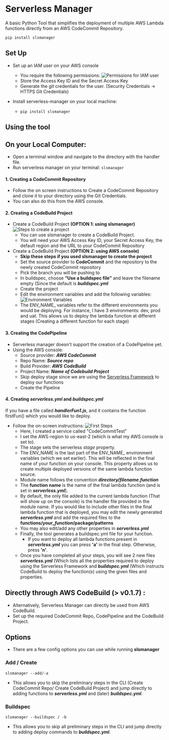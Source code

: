 # Serverless Manager

A basic Python Tool that simplifies the deployment of multiple AWS Lambda functions directly from an AWS CodeCommit Repository.

    pip install slsmanager

## Set Up

 - Set up an IAM user on your AWS console 
	 - You require the following permissions:
	  ![Permissions for IAM user](/assets/permissions.png)
	 - Store the Access Key ID and the Secret Access Key
	 - Generate the git credentials for the user. (Security Credentials -> HTTPS Git Credentials)

- Install serverless-manager on your local machine:
	- `pip install slsmanager`

## Using the tool

## On your Local Computer:
 - Open a terminal window and navigate to the directory with the handler file. 
 - Run serverless manager on your terminal:
	  `slsmanager`
  
#### 1. Creating a CodeCommit Repository
- Follow the on screen instructions to Create a CodeCommit Repository and clone it to your directory using the Git Credentials.
- You can also do this from the AWS console.

#### 2. Creating a CodeBuild Project
 - Create a CodeBuild Project **(OPTION 1: using slsmanager)**
 ![Steps to create a project](/assets/cbproj.png)
	- You can use slsmanager to create a CodeBuild Project.
	- You will need your AWS Access Key ID, your Secret Access Key, the default region and the URL to your CodeCommit Repository
- Create a CodeBuild Project **(OPTION 2: using AWS console)**
	- **Skip these steps if you used slsmanager to create the project**
	- Set the source provider to **CodeCommit** and the repository to the newly created CodeCommit repository
	- Pick the branch you will be pushing to
	- In buildspec, choose **“Use a buildspec file”** and leave the filename empty (Since the default is  **_buildspec.yml_**
	- Create the project
	- Edit the environment variables and add the following variables:
	 ![Environment Variables](/assets/envVariables.png)
	- The ENV_NAME_ variables refer to the different environments you would be deploying. For instance, I have 3 environments: dev, prod and uat. This allows us to deploy the lambda function at different stages (Creating a different function for each stage)

#### 3. Creating the CodePipeline
- Serverless manager doesn't support the creation of a CodePipeline yet. 
- Using the AWS console:
	- Source provider:  **_AWS CodeCommit_**
	- Repo Name:  **_Source repo_**
	- Build Provider:  **_AWS_**  **_CodeBuild_**
	- Project Name:  **_Name of Codebuild Project_**
	- Skip deploy stage since we are using the [Serverless Framework](https://www.serverless.com/framework/docs/providers/aws/) to deploy our functions
	- Create the Pipeline


#### 4. Creating ***serverless.yml*** and ***buildspec.yml***

 If you have a file called ***handlerFun1.js***, and it contains the function firstFun() which you would like to deploy.
 - Follow the on-screen instructions:
  ![First Steps](/assets/firstSteps.png)
	 - Here, I created a service called "CodeCommitTest" 
	 - I set the AWS-region to us-east-2 (which is what my AWS console is set to). 
	 - The stage sets the serverless *stage* property.
	 - The ENV_NAME is the last part of the ENV_NAME_ environment variables (which we set earlier). This will be reflected in the final name of your function on your console. This property allows us to create multiple  deployed versions of the same lambda function source.
	 - Module name follows the convention ***directory/filename.function***
	 - The **function name** is the name of the final lambda function (and is set in ***serverless.yml***).
	 - By default, the only file added to the current lambda function (That will show up on the console) is the handler file provided in the module name. If you would like to include other files in the final lambda function that is deployed, you may edit the newly generated ***serverless.yml*** and add the required files to the **functions/*your_function*/package/patterns**
	 - You may also edit/add any other properties in ***serverless.yml***
	 - Finally, the tool generates a buildspec.yml file for your function.
		 - If you want to deploy all lambda functions present in ***serverless.yml*** you can press **'a'** in the final step. Otherwise, press **'n'**.
	 - Once you have completed all your steps, you will see 2 new files ***serverless.yml*** (Which lists all the properties required to deploy using the Serverless Framework and ***buildspec.yml*** (Which instructs CodeBuild to deploy the function(s) using the given files and properties.

## Directly through AWS CodeBuild (> v0.1.7) :
 - Alternatively, Serverless Manager can directly be used from AWS CodeBuild. 
 - Set up the required CodeCommit Repo, CodePipeline and the CodeBuild Project.

 ## Options
- There are a few config options you can use while running **slsmanager**
### Add / Create
   `slsmanager --add/-a` 
   
   - This allows you to skip the preliminary steps in the CLI (Create CodeCommit Repo/ Create CodeBuild Project) and jump directly to adding functions to ***serverless.yml*** and (later) ***buildspec.yml***.

### Buildspec
`slsmanager --buildspec / -b`
	
 - This allows you to skip all preliminary steps in the CLI and jump directly to adding deploy commands to ***buildspec.yml***.
